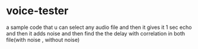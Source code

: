 # voice-tester
a sample code that u can select any audio file and then it gives it 1 sec echo and then it adds noise and then find the the delay with correlation in both file(with noise , without noise)
